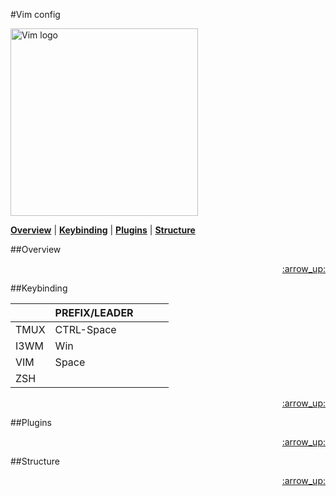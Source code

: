 #Vim config

<!--<p align="center"> -->
<img src="https://github.com/gmartinezramirez/Screenshots/blob/master/vim-logo.png" alt="Vim logo" width="300">
<!--</p>-->

<!-- In this section add TOC for easy navegation -->

<b><a href="#overview">Overview</a></b>
|
<b><a href="#keybinding">Keybinding</a></b>
|
<b><a href="#plugins">Plugins</a></b>
|
<b><a href="#structure">Structure</a></b>


##Overview


<p align="right"><a href="#top">:arrow_up:</a></p>

##Keybinding

|      | PREFIX/LEADER |   |   |   |
|------|---------------|---|---|---|
| TMUX |   CTRL-Space  |   |   |   |
| I3WM |      Win      |   |   |   |
| VIM  |     Space     |   |   |   |
| ZSH  |               |   |   |   |

<p align="right"><a href="#top">:arrow_up:</a></p>

##Plugins


<p align="right"><a href="#top">:arrow_up:</a></p>

##Structure

<p align="right"><a href="#top">:arrow_up:</a></p>
